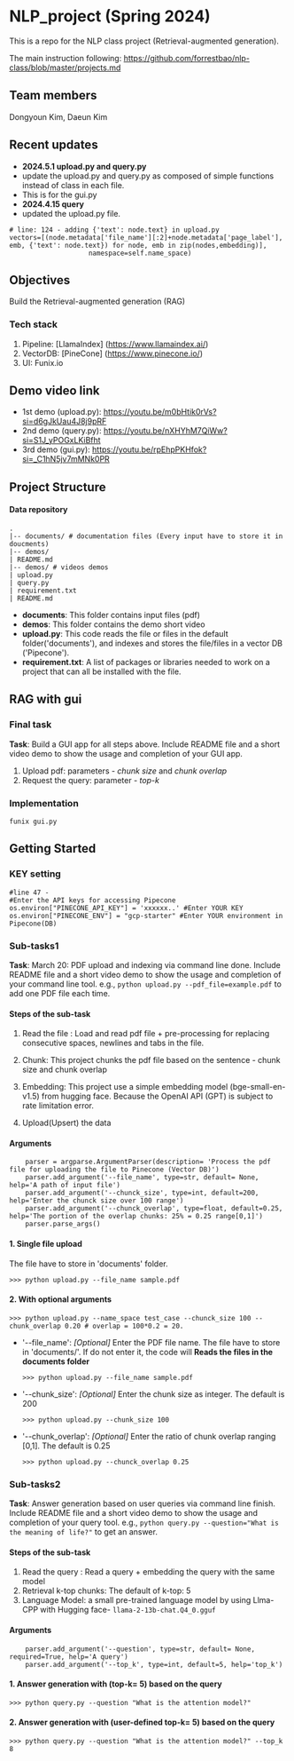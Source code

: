 # NLP_project (Spring 2024)
This is a repo for the NLP class project (Retrieval-augmented generation).
 
The main instruction following: https://github.com/forrestbao/nlp-class/blob/master/projects.md
## Team members
Dongyoun Kim, Daeun Kim

## Recent updates
* <b>2024.5.1 upload.py and query.py </b>
* update the upload.py and query.py as composed of simple functions instead of class in each file.
* This is for the gui.py
* <b>2024.4.15 query</b>
* updated the upload.py file.
```
# line: 124 - adding {'text': node.text} in upload.py
vectors=[(node.metadata['file_name'][:2]+node.metadata['page_label'], emb, {'text': node.text}) for node, emb in zip(nodes,embedding)],
                    namespace=self.name_space)
```
## Objectives
Build the Retrieval-augmented generation (RAG)
### Tech stack
1. Pipeline: [LlamaIndex] (https://www.llamaindex.ai/)
2. VectorDB: [PineCone]  (https://www.pinecone.io/)
3. UI: Funix.io

## Demo video link
* 1st demo (upload.py): https://youtu.be/m0bHtik0rVs?si=d6gJkUau4J8j9pRF
* 2nd demo (query.py): https://youtu.be/nXHYhM7QiWw?si=S1J_yPOGxLKiBfht
* 3rd demo (gui.py): https://youtu.be/rpEhpPKHfok?si=_C1hN5jv7mMNk0PR
## Project Structure

#### Data repository
```
.
|-- documents/ # documentation files (Every input have to store it in doucments)
|-- demos/
| README.md
|-- demos/ # videos demos
| upload.py
| query.py
| requirement.txt
| README.md

```
- **documents**: This folder contains input files (pdf)
- **demos**: This folder contains the demo short video
- **upload.py**: This code reads the file or files in the default folder('documents'), and indexes and stores the file/files in a vector DB ('Pipecone').
- **requirement.txt**: A list of packages or libraries needed to work on a project that can all be installed with the file.

## RAG with gui
### Final task
**Task**: Build a GUI app for all steps above. Include README file and a short video demo to show the usage and completion of your GUI app.
1. Upload pdf: parameters - *chunk size* and *chunk overlap*
2. Request the query: parameter -  *top-k*

### Implementation
```
funix gui.py 
```

## Getting Started
### KEY setting
```
#line 47 -  
#Enter the API keys for accessing Pipecone
os.environ["PINECONE_API_KEY"] = 'xxxxxx..' #Enter YOUR KEY
os.environ["PINECONE_ENV"] = "gcp-starter" #Enter YOUR environment in Pipecone(DB)
``` 
### Sub-tasks1
**Task**: March 20: PDF upload and indexing via command line done. Include README file and a short video demo to show the usage and completion of your command line tool. e.g., `python upload.py --pdf_file=example.pdf` to add one PDF file each time. 

#### Steps of the sub-task
1. Read the file : Load and read pdf file + pre-processing for replacing consecutive spaces, newlines and tabs in the file.

2. Chunk: This project chunks the pdf file based on the sentence - chunk size and chunk overlap

3. Embedding: This project use a simple embedding model (bge-small-en-v1.5) from hugging face. Because the OpenAI API (GPT) is subject to rate limitation error.

4. Upload(Upsert) the data

#### Arguments
```
    parser = argparse.ArgumentParser(description= 'Process the pdf file for uploading the file to Pinecone (Vector DB)')
    parser.add_argument('--file_name', type=str, default= None, help='A path of input file')
    parser.add_argument('--chunck_size', type=int, default=200, help='Enter the chunck size over 100 range')
    parser.add_argument('--chunck_overlap', type=float, default=0.25, help='The portion of the overlap chunks: 25% = 0.25 range[0,1]')
    parser.parse_args()
```
#### 1. Single file upload
The file have to store in 'documents' folder.

```
>>> python upload.py --file_name sample.pdf
```

#### 2. With optional arguments
 
```
>>> python upload.py --name_space test_case --chunck_size 100 --chunk_overlap 0.20 # overlap = 100*0.2 = 20.
```

* '--file_name': *[Optional]* Enter the PDF file name. The file have to store in 'documents/'.  If do not enter it, the code will **Reads the files in the documents folder**

    ```
    >>> python upload.py --file_name sample.pdf
    ```

* '--chunk_size': *[Optional]* Enter the chunk size as integer. The default is 200

    ```
    >>> python upload.py --chunk_size 100
    ```

* '--chunk_overlap': *[Optional]* Enter the ratio of chunk overlap ranging [0,1]. The default is 0.25
 
    ```
    >>> python upload.py --chunck_overlap 0.25
    ```

### Sub-tasks2
**Task**:  Answer generation based on user queries via command line finish. Include README file and a short video demo to show the usage and completion of your query tool. e.g., `python query.py --question="What is the meaning of life?"` to get an answer.

#### Steps of the sub-task
1. Read the query : Read a query + embedding the query with the same model
2. Retrieval k-top chunks: The default of k-top: 5
3. Language Model: a small pre-trained language model by using Llma-CPP with Hugging face- `llama-2-13b-chat.Q4_0.gguf`


#### Arguments
```
    parser.add_argument('--question', type=str, default= None, required=True, help='A query')
    parser.add_argument('--top_k', type=int, default=5, help='top_k')
```
#### 1. Answer generation with (top-k= 5) based on the query
```
>>> python query.py --question "What is the attention model?"
```

#### 2. Answer generation with (user-defined top-k= 5) based on the query
```
>>> python query.py --question "What is the attention model?" --top_k 8
```
